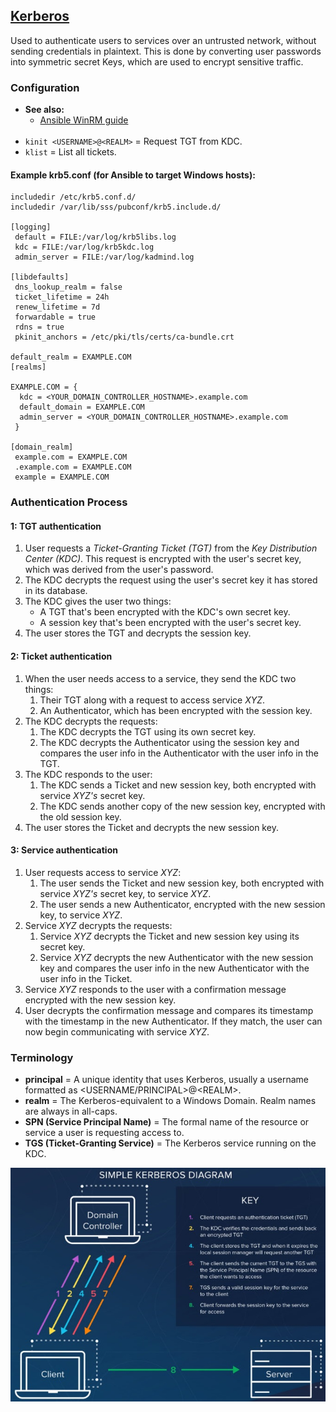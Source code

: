 ## [Kerberos](https://web.mit.edu/kerberos/)

Used to authenticate users to services over an untrusted network, without sending credentials in plaintext. This is done
by converting user passwords into symmetric secret Keys, which are used to encrypt sensitive traffic.

### Configuration

- **See also:**
  - [Ansible WinRM guide](https://docs.ansible.com/ansible/latest/user_guide/windows_winrm.html#kerberos)
<br><br>
- `kinit <USERNAME>@<REALM>` = Request TGT from KDC.
- `klist` = List all tickets.

#### Example krb5.conf (for Ansible to target Windows hosts):

```
includedir /etc/krb5.conf.d/
includedir /var/lib/sss/pubconf/krb5.include.d/

[logging]
 default = FILE:/var/log/krb5libs.log
 kdc = FILE:/var/log/krb5kdc.log
 admin_server = FILE:/var/log/kadmind.log

[libdefaults]
 dns_lookup_realm = false
 ticket_lifetime = 24h
 renew_lifetime = 7d
 forwardable = true
 rdns = true
 pkinit_anchors = /etc/pki/tls/certs/ca-bundle.crt

default_realm = EXAMPLE.COM
[realms]

EXAMPLE.COM = {
  kdc = <YOUR_DOMAIN_CONTROLLER_HOSTNAME>.example.com
  default_domain = EXAMPLE.COM
  admin_server = <YOUR_DOMAIN_CONTROLLER_HOSTNAME>.example.com
 }

[domain_realm]
 example.com = EXAMPLE.COM
 .example.com = EXAMPLE.COM
 example = EXAMPLE.COM
```

### Authentication Process

#### 1: TGT authentication
  1. User requests a *Ticket-Granting Ticket (TGT)* from the *Key Distribution Center (KDC)*. This request is
     encrypted with the user's secret key, which was derived from the user's password.
  2. The KDC decrypts the request using the user's secret key it has stored in its database.
  3. The KDC gives the user two things:
     - A TGT that's been encrypted with the KDC's own secret key.
     - A session key that's been encrypted with the user's secret key.
  4. The user stores the TGT and decrypts the session key.

#### 2: Ticket authentication
  1. When the user needs access to a service, they send the KDC two things:
     1. Their TGT along with a request to access service *XYZ*.
     2. An Authenticator, which has been encrypted with the session key.
  2. The KDC decrypts the requests:
     1. The KDC decrypts the TGT using its own secret key.
     2. The KDC decrypts the Authenticator using the session key and compares the user info in the Authenticator with
        the user info in the TGT.
  3. The KDC responds to the user:
     1. The KDC sends a Ticket and new session key, both encrypted with service *XYZ's* secret key.
     2. The KDC sends another copy of the new session key, encrypted with the old session key.
  4. The user stores the Ticket and decrypts the new session key.

#### 3: Service authentication
  1. User requests access to service *XYZ*:
     1. The user sends the Ticket and new session key, both encrypted with service *XYZ's* secret key, to service *XYZ*.
     2. The user sends a new Authenticator, encrypted with the new session key, to service *XYZ*.
  2. Service *XYZ* decrypts the requests:
     1. Service *XYZ* decrypts the Ticket and new session key using its secret key.
     2. Service *XYZ* decrypts the new Authenticator with the new session key and compares the user info in the new
        Authenticator with the user info in the Ticket.
  3. Service *XYZ* responds to the user with a confirmation message encrypted with the new session key.
  4. User decrypts the confirmation message and compares its timestamp with the timestamp in the new Authenticator.
     If they match, the user can now begin communicating with service *XYZ*.

### Terminology

  - **principal** = A unique identity that uses Kerberos, usually a username formatted as \<USERNAME/PRINCIPAL\>@\<REALM\>.
  - **realm** = The Kerberos-equivalent to a Windows Domain. Realm names are always in all-caps.
  - **SPN (Service Principal Name)** = The formal name of the resource or service a user is requesting access to.
  - **TGS (Ticket-Granting Service)** = The Kerberos service running on the KDC.

<img src="images/kerberos.jpg" width="600"/>

